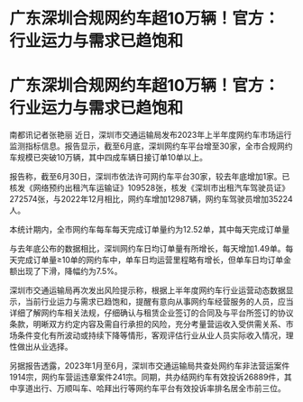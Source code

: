 # 广东深圳合规网约车超10万辆！官方：行业运力与需求已趋饱和

# 广东深圳合规网约车超10万辆！官方：行业运力与需求已趋饱和

南都讯记者张艳丽
近日，深圳市交通运输局发布2023年上半年度网约车市场运行监测指标信息。报告显示，截至6月底，深圳网约车平台增至30家，全市合规网约车规模已突破10万辆，其中四成车辆日接订单10单以上。

报告称，截至6月30日，深圳市依法许可网约车平台30家，较去年底增加1家。已核发《网络预约出租汽车运输证》109528张，核发《深圳市出租汽车驾驶员证》272574张，与2022年12月相比，网约车增加12987辆，网约车驾驶员增加35224人。

本统计期内，全市网约车每车每天完成订单量约为12.52单，其中每天完成订单量

与去年底公布的数据相比，深圳网约车日均订单量有所增长，每天增加1.49单。每天完成订单量≥10单的网约车中，单车日均运营里程略有增长，但单车日均订单金额出现了下滑，降幅约为7.5%。

深圳市交通运输局再次发出风险提示称，根据上半年度网约车行业运营动态数据显示，当前行业运力与需求已趋饱和，提醒有意向从事网约车经营服务的人员，应当详细了解网约车相关法规，仔细确认与租赁企业签订的合同及与平台所签订的协议条款，明晰双方约定内容及需自行承担的风险，充分考量营运收入受供需关系、市场条件变化有所波动或持续下降等情形，客观评估行业从业人员实际收入情况，理性做出从业选择。

另据报告透露，2023年1月至6月，深圳市交通运输局共查处网约车非法营运案件1914宗，网约车营运违章案件241宗。同期，共办结网约车有效投诉26889件，其中享道出行、万顺叫车、哈拜出行等网约车平台有效投诉率排名居全市前三位。

